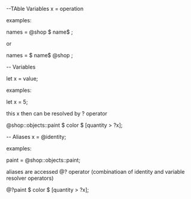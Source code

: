 --TAble Variables
x = operation

examples:

names = @shop $ name$ ;

or

names = $ name$ @shop ;

-- Variables

let x = value;

examples:

let x = 5;

this x  then can be resolved by ? operator

@shop::objects::paint $ color $ [quantity > ?x];

-- Aliases
x = @identity;

examples:

paint = @shop::objects::paint;

aliases are accessed @? operator (combinatioan of identity and variable resolver operators)

@?paint $ color $ [quantity > ?x];

